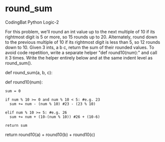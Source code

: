 # round_sum
CodingBat Python Logic-2

For this problem, we'll round an int value up to the next multiple of 10 if its rightmost digit is 5 or more, so 15 rounds up to 20. Alternately, round down to the previous multiple of 10 if its rightmost digit is less than 5, so 12 rounds down to 10. Given 3 ints, a b c, return the sum of their rounded values. To avoid code repetition, write a separate helper "def round10(num):" and call it 3 times. Write the helper entirely below and at the same indent level as round_sum().

def round_sum(a, b, c):
  
  def round10(num):
  
    sum = 0
  
    if num % 10 >= 0 and num % 10 < 5: #e.g. 23
      sum += num - (num % 10) #23 - (23 % 10)
  
    elif num % 10 >= 5: #e.g. 26
      sum += num + (10-(num % 10)) #26 + (10-6)
  
    return sum

  return round10(a) + round10(b) + round10(c)

